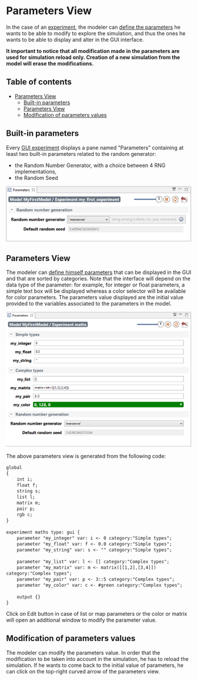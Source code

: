 
# Parameters View



In the case of an [experiment](https://github.com/gama-platform/gama/wiki/Content\Tutorials\LearnGAMLStepByStep\DefiningGUIExperiment.md), the modeler can [define the parameters](https://github.com/gama-platform/gama/wiki/Content\Tutorials\LearnGAMLStepByStep\DefiningGUIExperiment\DefiningParameters.md) he wants to be able to modify to explore the simulation, and thus the ones he wants to be able to display and alter in the GUI interface.

**It important to notice that all modification made in the parameters are used for simulation reload only. Creation of a new simulation from the model will erase the modifications.**



## Table of contents 

* [Parameters View](#parameters-view)
	* [Built-in parameters](#built-in-parameters)
	* [Parameters View](#parameters-view)
	* [Modification of parameters values](#modification-of-parameters-values)



## Built-in parameters
Every [GUI experiment](https://github.com/gama-platform/gama/wiki/Content\Tutorials\LearnGAMLStepByStep\DefiningGUIExperiment.md) displays a pane named "Parameters" containing at least two built-in parameters related to the random generator:
  * the Random Number Generator, with a choice between 4 RNG implementations,
  * the Random Seed

![images/parameters_built_in.png](images/parameters_built_in.png)


## Parameters View
The modeler can [define himself parameters](https://github.com/gama-platform/gama/wiki/Content\Tutorials\LearnGAMLStepByStep\DefiningGUIExperiment\DefiningParameters.md) that can be displayed in the GUI and that are sorted by categories. Note that the interface will depend on the data type of the parameter: for example, for integer or float parameters, a simple text box will be displayed whereas a color selector will be available for color parameters. The parameters value displayed are the initial value provided to the variables associated to the parameters in the model.

![images/parameters.png](images/parameters.png)

The above parameters view is generated from the following code:
```
global
{
	int i;
	float f;
	string s;
	list l;
	matrix m;
	pair p;
	rgb c;
}

experiment maths type: gui {
    parameter "my_integer" var: i <- 0 category:"Simple types";
    parameter "my_float" var: f <- 0.0 category:"Simple types";
    parameter "my_string" var: s <- "" category:"Simple types";

    parameter "my_list" var: l <- [] category:"Complex types";
    parameter "my_matrix" var: m <- matrix([[1,2],[3,4]]) category:"Complex types";
    parameter "my_pair" var: p <- 3::5 category:"Complex types";
    parameter "my_color" var: c <- #green category:"Complex types";

    output {}
}
```
Click on Edit button in case of list or map parameters or the color or matrix will open an additional window to modify the parameter value.





## Modification of parameters values

The modeler can modify the parameters value. In order that the modification to be taken into account in the simulation, he has to reload the simulation.
If he wants to come back to the initial value of parameters, he can click on the top-right curved arrow of the parameters view.